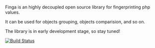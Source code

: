 Finga is an highly decoupled open source library for fingerprinting php values.

It can be used for objects grouping, objects comparision, and so on.

The library is in early development stage, so stay tuned!

[![Build Status](https://secure.travis-ci.org/nicmart/Finga.png?branch=master)](http://travis-ci.org/nicmart/Finga)

